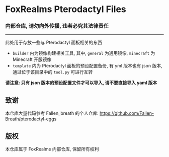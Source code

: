 # FoxRealms Pterodactyl Files

### 内部仓库, 请勿向外传播, 违者必究其法律责任

---

此处用于存放一些与 Pterodactyl 面板相关的东西

- `builder` 内为镜像构建相关工具, 其中, `general` 为通用镜像, `minecraft` 为 Minecraft 开服镜像
- `template` 内为 Pterodactyl 面板的预设配置备份, 有 yml 版本也有 json 版本, 通过位于该目录中的 `tool.py` 可进行互转

**请注意: 只有 json 版本的预设配置文件才可以导入, 请不要直接导入 yaml 版本**

## 致谢

本仓库大量代码参考 Fallen_breath 的个人仓库: https://github.com/Fallen-Breath/pterodactyl-eggs

## 版权

本仓库属于 FoxRealms 内部仓库, 保留所有权利